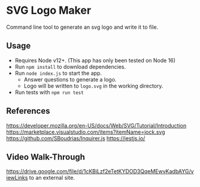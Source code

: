 # SVG Logo Maker

Command line tool to generate an svg logo and write it to file.

## Usage

- Requires Node v12+. (This app has only been tested on Node 16)
- Run `npm install` to download dependencies.
- Run `node index.js` to start the app.
  - Answer questions to generate a logo.
  - Logo will be written to `logo.svg` in the working directory.
- Run tests with `npm run test`

## References

<https://developer.mozilla.org/en-US/docs/Web/SVG/Tutorial/Introduction>
<https://marketplace.visualstudio.com/items?itemName=jock.svg>
<https://github.com/SBoudrias/Inquirer.js>
<https://jestjs.io/>


## Video Walk-Through

https://drive.google.com/file/d/1cKBiLzf2eTetKYDOD3QqeMEwvKadbAYG/viewLinks to an external site.

 
